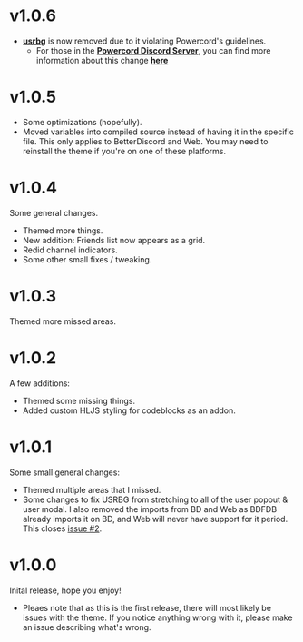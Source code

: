 # v1.0.6
- **[usrbg](https://github.com/Discord-Custom-Covers/usrbg)** is now removed due to it violating Powercord's guidelines.
    - For those in the **[Powercord Discord Server](https://discord.gg/gs4ZMbBfCh)**, you can find more information about this change **[here](https://canary.discord.com/channels/538759280057122817/755012671837044797/847269429699411969)**

# v1.0.5
- Some optimizations (hopefully).
- Moved variables into compiled source instead of having it in the specific file. This only applies to BetterDiscord and Web. You may need to reinstall the theme if you're on one of these platforms.

# v1.0.4
Some general changes.
- Themed more things.
- New addition: Friends list now appears as a grid.
- Redid channel indicators.
- Some other small fixes / tweaking.

# v1.0.3
Themed more missed areas.

# v1.0.2
A few additions:
- Themed some missing things.
- Added custom HLJS styling for codeblocks as an addon.

# v1.0.1
Some small general changes:
- Themed multiple areas that I missed.
- Some changes to fix USRBG from stretching to all of the user popout & user modal. I also removed the imports from BD and Web as BDFDB already imports it on BD, and Web will never have support for it period. This closes [issue #2](https://github.com/LuckFire/midnight-mars/issues/2).

# v1.0.0
Inital release, hope you enjoy!
- Pleaes note that as this is the first release, there will most likely be issues with the theme. If you notice anything wrong with it, please make an issue describing what's wrong.